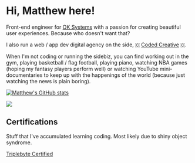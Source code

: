 # Hi, Matthew here!

Front-end engineer for [OK Systems](https://okgrade.com/) with a passion for creating beautiful user experiences. Because who doesn't want that?

I also run a web / app dev digital agency on the side, 🇨 [Coded Creative](https://www.thecodedcreative.com/) 🇨.

When I'm not coding or running the sidebiz, you can find working out in the gym, playing basketball / flag football, playing piano, watching NBA games (hoping my fantasy players perform well) or watching YouTube mini-documentaries to keep up with the happenings of the world (because just watching the news is plain boring).

[![Matthew's GitHub stats](https://github-readme-stats.vercel.app/api?username=mpsb&count_private=true&theme=dracula)](https://github.com/anuraghazra/github-readme-stats)

![](https://komarev.com/ghpvc/?username=mpsb)

## Certifications

Stuff that I've accumulated learning coding. Most likely due to shiny object syndrome.

[Triplebyte Certified](https://triplebyte.com/tb/matthew-yjl3jnt/certificate)
